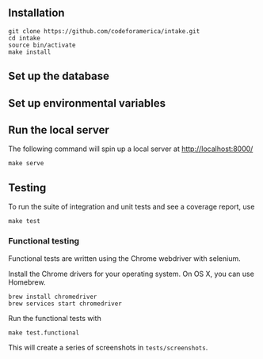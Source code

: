 ## Installation

```
git clone https://github.com/codeforamerica/intake.git
cd intake
source bin/activate
make install
```

## Set up the database


## Set up environmental variables


## Run the local server

The following command will spin up a local server at [http://localhost:8000/](http://localhost:8000/)

```
make serve
```

## Testing

To run the suite of integration and unit tests and see a coverage report, use
```
make test
```

### Functional testing

Functional tests are written using the Chrome webdriver with selenium.

Install the Chrome drivers for your operating system. On OS X, you can use Homebrew.

```
brew install chromedriver
brew services start chromedriver
```

Run the functional tests with

```
make test.functional
```

This will create a series of screenshots in `tests/screenshots`.